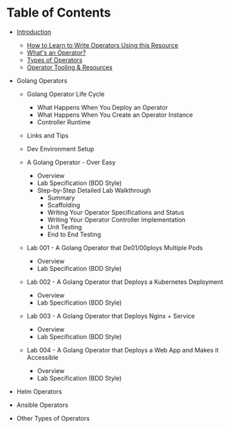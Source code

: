 # Table of Contents

- [Introduction](01/01-introduction.md)
  - [How to Learn to Write Operators Using this Resource](01/01-introduction.md#how-to-learn-to-write-operators-using-this-resource)
  - [What's an Operator?](01/01-introduction.md#whats-an-operator)
  - [Types of Operators](01/01-introduction.md#types-of-operators)
  - [Operator Tooling & Resources](01/01-introduction.md#operator-tooling--resources)

- Golang Operators
  
  - Golang Operator Life Cycle
    - What Happens When You Deploy an Operator
    - What Happens When You Create an Operator Instance
    - Controller Runtime
  
  - Links and Tips
  
  - Dev Environment Setup

  - A Golang Operator - Over Easy
    - Overview
    - Lab Specification (BDD Style)
    - Step-by-Step Detailed Lab Walkthrough
      - Summary
      - Scaffolding
      - Writing Your Operator Specifications and Status
      - Writing Your Operator Controller Implementation
      - Unit Testing
      - End to End Testing

  - Lab 001 - A Golang Operator that De01/00ploys Multiple Pods
    - Overview
    - Lab Specification (BDD Style)

  - Lab 002 - A Golang Operator that Deploys a Kubernetes Deployment
    - Overview
    - Lab Specification (BDD Style)

  - Lab 003 - A Golang Operator that Deploys Nginx + Service
    - Overview
    - Lab Specification (BDD Style)

  - Lab 004 - A Golang Operator that Deploys a Web App and Makes it 
  Accessible
    - Overview
    - Lab Specification (BDD Style)

- Helm Operators

- Ansible Operators

- Other Types of Operators